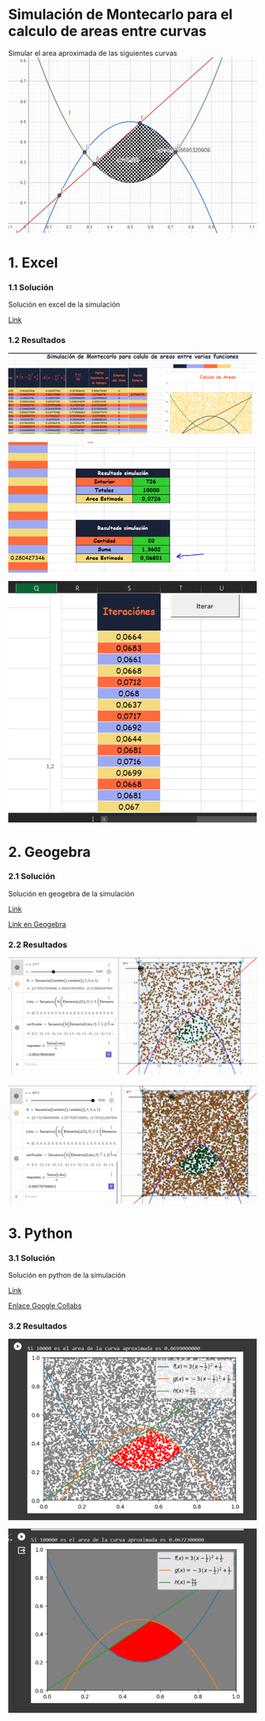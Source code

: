 # Simulación de Montecarlo para el calculo de areas entre curvas

Simular el area aproximada de las siguientes curvas
![](https://github.com/OsvaldoRodriguez/SIMULACION-DE-MONTECARLO-CALCULO-DE-AREAS-ENTRE-CURVAS-INF391-/blob/main/funciones.PNG)

# 1. Excel

### 1.1 Solución
Solución en excel de la simulación

[Link](https://github.com/OsvaldoRodriguez/SIMULACION-DE-MONTECARLO-CALCULO-DE-AREAS-ENTRE-CURVAS-INF391-/blob/main/Proyecto%20Final%20391%20Calculo%20de%20varias%20Areas.xlsm)

### 1.2 Resultados

![](https://github.com/OsvaldoRodriguez/SIMULACION-DE-MONTECARLO-CALCULO-DE-AREAS-ENTRE-CURVAS-INF391-/blob/main/excel1.PNG)

![](https://github.com/OsvaldoRodriguez/SIMULACION-DE-MONTECARLO-CALCULO-DE-AREAS-ENTRE-CURVAS-INF391-/blob/main/excel1resultados.PNG)

![](https://github.com/OsvaldoRodriguez/SIMULACION-DE-MONTECARLO-CALCULO-DE-AREAS-ENTRE-CURVAS-INF391-/blob/main/excelIteraciones.PNG)
# 2. Geogebra


### 2.1 Solución
Solución en geogebra de la simulación

[Link](https://github.com/OsvaldoRodriguez/SIMULACION-DE-MONTECARLO-CALCULO-DE-AREAS-ENTRE-CURVAS-INF391-/blob/main/Geogebra.js)

[Link en Geogebra](https://www.geogebra.org/calculator/k8f2pha6)

### 2.2 Resultados

![](https://github.com/OsvaldoRodriguez/SIMULACION-DE-MONTECARLO-CALCULO-DE-AREAS-ENTRE-CURVAS-INF391-/blob/main/geo1.PNG)


![](https://github.com/OsvaldoRodriguez/SIMULACION-DE-MONTECARLO-CALCULO-DE-AREAS-ENTRE-CURVAS-INF391-/blob/main/geo2.PNG)

# 3. Python

### 3.1 Solución
Solución en python de la simulación

[Link](https://github.com/OsvaldoRodriguez/SIMULACION-DE-MONTECARLO-CALCULO-DE-AREAS-ENTRE-CURVAS-INF391-/blob/main/Calculo%20de%20areas.py)


[Enlace Google Collabs](https://colab.research.google.com/drive/1bxcNPuTAC73XIq3pQNie8A8IsE00oSVq?usp=sharing)


### 3.2 Resultados

![](https://github.com/OsvaldoRodriguez/SIMULACION-DE-MONTECARLO-CALCULO-DE-AREAS-ENTRE-CURVAS-INF391-/blob/main/python1.PNG)

![](https://github.com/OsvaldoRodriguez/SIMULACION-DE-MONTECARLO-CALCULO-DE-AREAS-ENTRE-CURVAS-INF391-/blob/main/python2.PNG)
